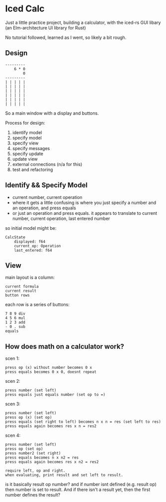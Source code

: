 # Iced Calc

Just a little practice project, building a calculator, with the iced-rs GUI libary (an Elm-architecture UI library for Rust)

No tutorial followed, learned as I went, so likely a bit rough.

## Design

    ---------
        6 * 0
            0
    ---------
    | | | | |
    | | | | |
    | | | | |
    | | | | |
    | | | | |
    | | | | |

So a main window with a display and buttons.

Process for design:
1. identify model
2. specify model
3. specify view
4. specify messages
5. specify update
6. update view
7. external connections (n/a for this)
8. test and refactoring

## Identify && Specify Model

- current number, current operation
- where it gets a little confusing is where you just specify a number and an operation, and press equals
- or just an operation and press equals. it appears to translate to current number, current operation, last entered number

so initial model might be:

    CalcState
        displayed: f64
        current_op: Operation
        last_entered: f64

## View

main layout is a column:

    current formula
    current result
    button rows

each row is a series of buttons:

    7 8 9 div
    4 5 6 mul
    1 2 3 add
    - 0 . sub
    equals

## How does math on a calculator work?

scen 1:

    press op (x) without number becomes 0 x 
    press equals becomes 0 x 0, doesnt repeat

scen 2:

    press number (set left)
    press equals just equals number (set op to =)

scen 3:

    press number (set left)
    press op (x) (set op)
    press equals (set right to left) becomes n x n = res (set left to res)
    press equals again becomes res x n = res2 

scen 4:

    press number (set left)
    press op (set op)
    press number2 (set right)
    press equals becomes n x n2 = res
    press equals again becomes res x n2 = res2

    require left, op and right.
    when evaluating, print result and set left to result.


is it basically result op number? and if number isnt defined (e.g. result op) then number is set to result. And if there isn't a result yet, then the first number defines the result?